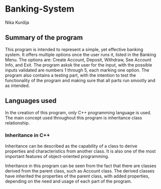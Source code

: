# Banking-System

Nika Kurdija

## Summary of the program

This program is intended to represent a simple, yet effective banking system. It offers multiple options once the user runs it, listed in the Banking Menu. The options are: Create Account, Deposit, Withdraw, See Account Info, and Exit. 
The program asksk the user for the input, with the possible inputs validated are numbers 1 through 5, each marking one option.
The program also contains a testing part, with the intention to test the functionality of the program and making sure that all parts run smootly and as intended.

## Languages used

In the creation of this program, only C++ programming language is used. The main concept used throughout this program is inheritance class relationship.

### Inheritance in C++

Inheritance can be described as the capability of a class to derive properties and characteristics from another class.
It is also one of the most important features of object-oriented programming.

Inheritance in this program can be seen from the fact that there are classes derived from the parent class, such as Account class.
The derived classes have inherited the properties of the parent class, with added properties, depending on the need and usage of each part of the program.
